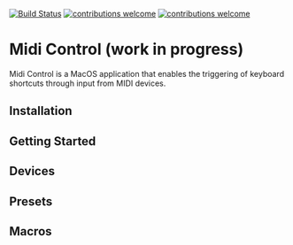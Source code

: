 [![Build Status](https://travis-ci.org/morgsj/MidiControl.svg?branch=main)](https://travis-ci.org/morgsj/MidiControl)
[![contributions welcome](https://img.shields.io/badge/contributions-welcome-brightgreen.svg?style=flat)](https://github.com/morgsj/MidiControl/issues)
[![contributions welcome](https://img.shields.io/badge/version-WIP-red.svg?style=flat)](https://github.com/morgsj/MidiControl/issues)
# Midi Control (work in progress)

Midi Control is a MacOS application that enables the triggering of keyboard shortcuts through input from MIDI devices.

## Installation


## Getting Started


## Devices


## Presets


## Macros
